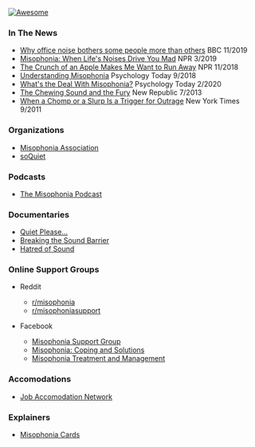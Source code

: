 [![Awesome](https://awesome.re/badge-flat2.svg)](https://awesome.re)

### In The News

- [Why office noise bothers some people more than others](https://www.bbc.com/worklife/article/20191115-office-noise-acceptable-levels-personality-type) BBC 11/2019
- [Misophonia: When Life's Noises Drive You Mad](https://npr.org/sections/health-shots/2019/03/18/702784044/misophonia-when-lifes-noises-drive-you-mad) NPR 3/2019
- [The Crunch of an Apple Makes Me Want to Run Away](https://www.bbc.com/news/stories-46193709) NPR 11/2018
- [Understanding Misophonia](https://www.psychologytoday.com/us/blog/sleepless-in-america/201809/understanding-misophonia) Psychology Today 9/2018
- [What's the Deal With Misophonia?](https://www.psychologytoday.com/us/blog/i-hear-you/202002/whats-the-deal-misophonia) Psychology Today 2/2020
- [The Chewing Sound and the Fury](https://newrepublic.com/article/113667/misophonia-treatment-what-if-chewing-sounds-ruined-your-life) New Republic 7/2013
- [When a Chomp or a Slurp Is a Trigger for Outrage](https://www.nytimes.com/2011/09/06/health/06annoy.html) New York Times 9/2011


### Organizations

- [Misophonia Association](https://misophonia-association.org/)
- [soQuiet](http://soquiet.org/)

### Podcasts

- [The Misophonia Podcast](https://misophoniapodcast.com)

### Documentaries

- [Quiet Please...](http://www.quietpleasefilm.com)
- [Breaking the Sound Barrier](https://www.youtube.com/watch?v=l401uIyrE_A)
- [Hatred of Sound](https://www.misophoniainternational.com/a-misophonia-documentary/)

### Online Support Groups

- Reddit
  - [r/misophonia](https://www.reddit.com/r/misophonia)
  - [r/misophoniasupport](https://www.reddit.com/r/misophoniasupport)

- Facebook
  - [Misophonia Support Group](https://www.facebook.com/groups/misophoniasupport)
  - [Misophonia: Coping and Solutions](https://www.facebook.com/groups/601611293217471)
  - [Misophonia Treatment and Management](https://www.facebook.com/groups/misophoniatreatment)

### Accomodations

- [Job Accomodation Network](https://askjan.org/articles/misophonia.cfm?csSearch=2896620_1)

### Explainers

- [Misophonia Cards](https://www.soquiet.org/free-misophonia-cards/)
